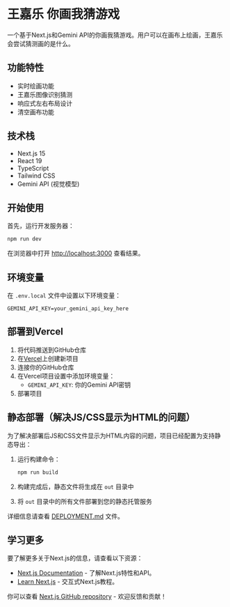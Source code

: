 # 王嘉乐 你画我猜游戏

一个基于Next.js和Gemini API的你画我猜游戏。用户可以在画布上绘画，王嘉乐会尝试猜测画的是什么。

## 功能特性

- 实时绘画功能
- 王嘉乐图像识别猜测
- 响应式左右布局设计
- 清空画布功能

## 技术栈

- Next.js 15
- React 19
- TypeScript
- Tailwind CSS
- Gemini API (视觉模型)

## 开始使用

首先，运行开发服务器：

```bash
npm run dev
```

在浏览器中打开 [http://localhost:3000](http://localhost:3000) 查看结果。

## 环境变量

在 `.env.local` 文件中设置以下环境变量：

```
GEMINI_API_KEY=your_gemini_api_key_here
```

## 部署到Vercel

1. 将代码推送到GitHub仓库
2. 在[Vercel](https://vercel.com)上创建新项目
3. 连接你的GitHub仓库
4. 在Vercel项目设置中添加环境变量：
   - `GEMINI_API_KEY`: 你的Gemini API密钥
5. 部署项目

## 静态部署（解决JS/CSS显示为HTML的问题）

为了解决部署后JS和CSS文件显示为HTML内容的问题，项目已经配置为支持静态导出：

1. 运行构建命令：
   ```bash
   npm run build
   ```

2. 构建完成后，静态文件将生成在 `out` 目录中

3. 将 `out` 目录中的所有文件部署到您的静态托管服务

详细信息请查看 [DEPLOYMENT.md](DEPLOYMENT.md) 文件。

## 学习更多

要了解更多关于Next.js的信息，请查看以下资源：

- [Next.js Documentation](https://nextjs.org/docs) - 了解Next.js特性和API。
- [Learn Next.js](https://nextjs.org/learn) - 交互式Next.js教程。

你可以查看 [Next.js GitHub repository](https://github.com/vercel/next.js) - 欢迎反馈和贡献！
